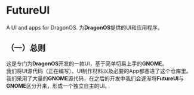 # FutureUI
A UI and apps for DragonOS.
为**DragonOS**提供的UI和应用程序。

## （一）总则

这是专门为**DragonOS**开发的一款UI，基于简单切易上手的**GNOME**。  
我们将UI源代码（正在编写）、UI制作材料以及必要的App都塞进了这个仓库里。
我们采用了大量的**GNOME**源代码，在之后的开发中我们会逐渐将**FutureUI**与**GNOME**区分开来，形成一个独立自主的UI。